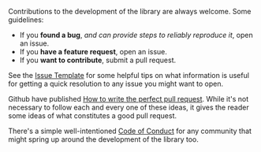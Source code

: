 Contributions to the development of the library are always welcome. Some guidelines:
- If you **found a bug**, _and can provide steps to reliably reproduce it_, open an issue.
- If you **have a feature request**, open an issue.
- If you **want to contribute**, submit a pull request.

See the [Issue Template](ISSUE_TEMPLATE.md) for some helpful tips on what information is useful for getting a quick resolution to any issue you might want to open.

Github have published [How to write the perfect pull request](https://github.com/blog/1943-how-to-write-the-perfect-pull-request). While it's not necessary to follow each and every one of these ideas, it gives the reader some ideas of what constitutes a good pull request.

There's a simple well-intentioned [Code of Conduct](http://contributor-covenant.org/version/1/2/0/code_of_conduct.txt) for any community that might spring up around the development of the library too.
